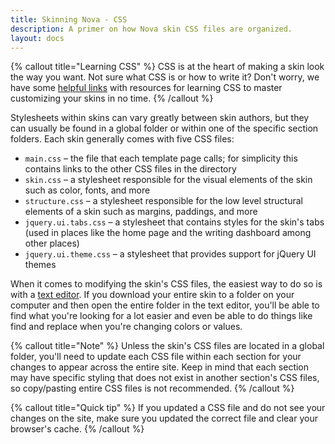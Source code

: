 ```yaml
---
title: Skinning Nova - CSS
description: A primer on how Nova skin CSS files are organized.
layout: docs
---
```


{% callout title="Learning CSS" %}
CSS is at the heart of making a skin look the way you want. Not sure what CSS is or how to write it? Don't worry, we have some [helpful links](/docs/2.6/resources/helpful-links#learning-css) with resources for learning CSS to master customizing your skins in no time.
{% /callout %}

Stylesheets within skins can vary greatly between skin authors, but they can usually be found in a global folder or within one of the specific section folders. Each skin generally comes with five CSS files:

- `main.css` – the file that each template page calls; for simplicity this contains links to the other CSS files in the directory
- `skin.css` – a stylesheet responsible for the visual elements of the skin such as color, fonts, and more
- `structure.css` – a stylesheet responsible for the low level structural elements of a skin such as margins, paddings, and more
- `jquery.ui.tabs.css` – a stylesheet that contains styles for the skin's tabs (used in places like the home page and the writing dashboard among other places)
- `jquery.ui.theme.css` – a stylesheet that provides support for jQuery UI themes

When it comes to modifying the skin's CSS files, the easiest way to do so is with a [text editor](/docs/2.6/getting-started#text-editor). If you download your entire skin to a folder on your computer and then open the entire folder in the text editor, you'll be able to find what you're looking for a lot easier and even be able to do things like find and replace when you're changing colors or values.

{% callout title="Note" %}
Unless the skin's CSS files are located in a global folder, you'll need to update each CSS file within each section for your changes to appear across the entire site. Keep in mind that each section may have specific styling that does not exist in another section's CSS files, so copy/pasting entire CSS files is not recommended.
{% /callout %}

{% callout title="Quick tip" %}
If you updated a CSS file and do not see your changes on the site, make sure you updated the correct file and clear your browser's cache.
{% /callout %}
